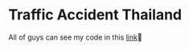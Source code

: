 # Traffic Accident Thailand
<p>All of guys can see my code in this <a href="https://colab.research.google.com/drive/12yjSHGkb_7BrV9JsNGkDw2iQ5yaf__aW">link</a>🥳</p>
